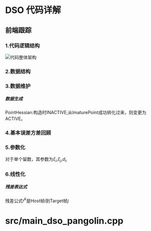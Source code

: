
<script type="text/javascript" src="http://cdn.mathjax.org/mathjax/latest/MathJax.js?config=default"></script>

# DSO 代码详解

## 前端跟踪

### 1.代码逻辑结构
![代码整体架构](https://github.com/MRwangmaomao/VSLAM/blob/master/DSO/pic/code_structure.png)

### 2.数据结构

### 3.数据维护

##### 数据生成  
PointHessian:构造时INACTIVE;从ImaturePoint成功转化过来，则变更为ACTIVE。
### 4.基本误差方差回顾

### 5.参数化  
对于单个留数，其参数为$\xi_i$,$\xi_j$,$d_i$,

### 6.线性化  
##### 残差表达式  
 残差公式$r^k$是Host帧$i$到Target帧$j$


# src/main_dso_pangolin.cpp

